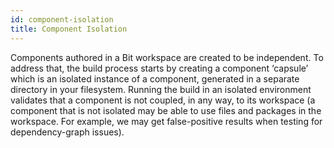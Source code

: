 ```yaml
---
id: component-isolation
title: Component Isolation
---
```


Components authored in a Bit workspace are created to be independent.
To address that, the build process starts by creating a component ‘capsule’ which is an isolated instance of a component, generated in a separate directory in your filesystem.
Running the build in an isolated environment validates that a component is not coupled, in any way, to its workspace (a component that is not isolated may be able to use files and packages in the workspace.
For example, we may get false-positive results when testing for dependency-graph issues).